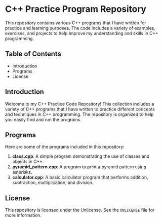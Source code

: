 # C++ Practice Program Repository

This repository contains various C++ programs that I have written for practice and learning purposes. The code includes a variety of examples, exercises, and projects to help improve my understanding and skills in C++ programming.

## Table of Contents
- Introduction
- Programs
- License

## Introduction
Welcome to my C++ Practice Code Repository! This collection includes a variety of C++ programs that I have written to practice different concepts and techniques in C++ programming. The repository is organized to help you easily find and run the programs.

## Programs
Here are some of the programs included in this repository:

1. **class.cpp**: A simple program demonstrating the use of classes and objects in C++.
2. **pyramid_pattern.cpp**: A program to print a pyramid pattern using asterisks.
3. **calculator.cpp**: A basic calculator program that performs addition, subtraction, multiplication, and division.

## License
This repository is licensed under the Unlicense. See the `UNLICENSE` file for more information.
